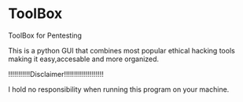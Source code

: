 # ToolBox
ToolBox for Pentesting 

This is a python GUI that combines most popular ethical hacking tools making it easy,accesable and more organized.





!!!!!!!!!!!Disclaimer!!!!!!!!!!!!!!!!!!!!

I hold no responsibility when running this program on your machine.
